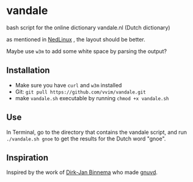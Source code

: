 vandale
=======

bash script for the online dictionary vandale.nl (Dutch dictionary)

as mentioned in [NedLinux](http://forum.nedlinux.nl/viewtopic.php?pid=376696#p376696) , the layout should be better.

Maybe use `w3m` to add some white space by parsing the output?


## Installation

* Make sure you have `curl` and `w3m` installed
* Git: `git pull https://github.com/vvim/vandale.git`
* make `vandale.sh` executable by running `chmod +x vandale.sh`

## Use

In Terminal, go to the directory that contains the vandale script, and run `./vandale.sh gnoe` to get the results for the Dutch word "gnoe".

## Inspiration

Inspired by the work of [Dirk-Jan Binnema](http://www.djcbsoftware.nl/) who made [gnuvd](http://www.djcbsoftware.nl/projecten/gnuvd/).

